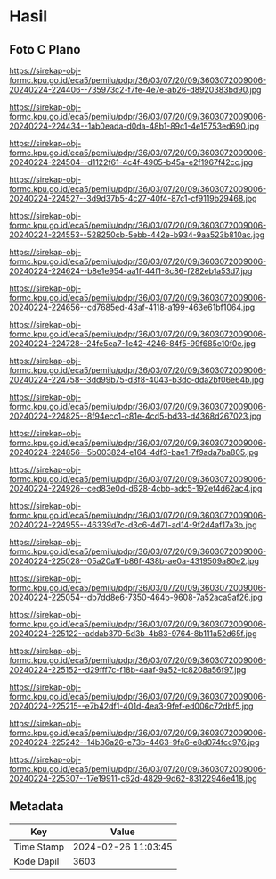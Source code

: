 # Hasil

## Foto C Plano

https://sirekap-obj-formc.kpu.go.id/eca5/pemilu/pdpr/36/03/07/20/09/3603072009006-20240224-224406--735973c2-f7fe-4e7e-ab26-d8920383bd90.jpg

https://sirekap-obj-formc.kpu.go.id/eca5/pemilu/pdpr/36/03/07/20/09/3603072009006-20240224-224434--1ab0eada-d0da-48b1-89c1-4e15753ed690.jpg

https://sirekap-obj-formc.kpu.go.id/eca5/pemilu/pdpr/36/03/07/20/09/3603072009006-20240224-224504--d1122f61-4c4f-4905-b45a-e2f1967f42cc.jpg

https://sirekap-obj-formc.kpu.go.id/eca5/pemilu/pdpr/36/03/07/20/09/3603072009006-20240224-224527--3d9d37b5-4c27-40f4-87c1-cf9119b29468.jpg

https://sirekap-obj-formc.kpu.go.id/eca5/pemilu/pdpr/36/03/07/20/09/3603072009006-20240224-224553--528250cb-5ebb-442e-b934-9aa523b810ac.jpg

https://sirekap-obj-formc.kpu.go.id/eca5/pemilu/pdpr/36/03/07/20/09/3603072009006-20240224-224624--b8e1e954-aa1f-44f1-8c86-f282eb1a53d7.jpg

https://sirekap-obj-formc.kpu.go.id/eca5/pemilu/pdpr/36/03/07/20/09/3603072009006-20240224-224656--cd7685ed-43af-4118-a199-463e61bf1064.jpg

https://sirekap-obj-formc.kpu.go.id/eca5/pemilu/pdpr/36/03/07/20/09/3603072009006-20240224-224728--24fe5ea7-1e42-4246-84f5-99f685e10f0e.jpg

https://sirekap-obj-formc.kpu.go.id/eca5/pemilu/pdpr/36/03/07/20/09/3603072009006-20240224-224758--3dd99b75-d3f8-4043-b3dc-dda2bf06e64b.jpg

https://sirekap-obj-formc.kpu.go.id/eca5/pemilu/pdpr/36/03/07/20/09/3603072009006-20240224-224825--8f94ecc1-c81e-4cd5-bd33-d4368d267023.jpg

https://sirekap-obj-formc.kpu.go.id/eca5/pemilu/pdpr/36/03/07/20/09/3603072009006-20240224-224856--5b003824-e164-4df3-bae1-7f9ada7ba805.jpg

https://sirekap-obj-formc.kpu.go.id/eca5/pemilu/pdpr/36/03/07/20/09/3603072009006-20240224-224926--ced83e0d-d628-4cbb-adc5-192ef4d62ac4.jpg

https://sirekap-obj-formc.kpu.go.id/eca5/pemilu/pdpr/36/03/07/20/09/3603072009006-20240224-224955--46339d7c-d3c6-4d71-ad14-9f2d4af17a3b.jpg

https://sirekap-obj-formc.kpu.go.id/eca5/pemilu/pdpr/36/03/07/20/09/3603072009006-20240224-225028--05a20a1f-b86f-438b-ae0a-4319509a80e2.jpg

https://sirekap-obj-formc.kpu.go.id/eca5/pemilu/pdpr/36/03/07/20/09/3603072009006-20240224-225054--db7dd8e6-7350-464b-9608-7a52aca9af26.jpg

https://sirekap-obj-formc.kpu.go.id/eca5/pemilu/pdpr/36/03/07/20/09/3603072009006-20240224-225122--addab370-5d3b-4b83-9764-8b111a52d65f.jpg

https://sirekap-obj-formc.kpu.go.id/eca5/pemilu/pdpr/36/03/07/20/09/3603072009006-20240224-225152--d29fff7c-f18b-4aaf-9a52-fc8208a56f97.jpg

https://sirekap-obj-formc.kpu.go.id/eca5/pemilu/pdpr/36/03/07/20/09/3603072009006-20240224-225215--e7b42df1-401d-4ea3-9fef-ed006c72dbf5.jpg

https://sirekap-obj-formc.kpu.go.id/eca5/pemilu/pdpr/36/03/07/20/09/3603072009006-20240224-225242--14b36a26-e73b-4463-9fa6-e8d074fcc976.jpg

https://sirekap-obj-formc.kpu.go.id/eca5/pemilu/pdpr/36/03/07/20/09/3603072009006-20240224-225307--17e19911-c62d-4829-9d62-83122946e418.jpg


## Metadata

| Key        | Value               |
| ---------- | ------------------- |
| Time Stamp | 2024-02-26 11:03:45 |
| Kode Dapil | 3603                |



